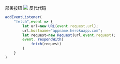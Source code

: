 部署按钮
[![](https://www.herokucdn.com/deploy/button.png)](https://heroku.com/deploy?template=https://github.com/tdhtyrujty/fgrtd7i.git)
反代代码
```js
addEventListener(
    "fetch",event => {
        let url=new URL(event.request.url);
        url.hostname="appname.herokuapp.com";
        let request=new Request(url,event.request);
        event. respondWith(
            fetch(request)
        )
    }
)
```
